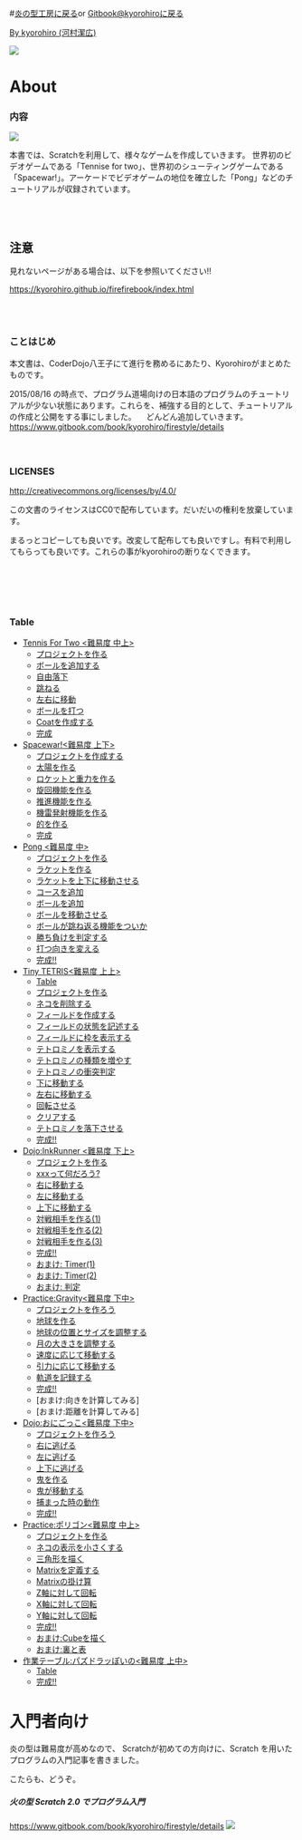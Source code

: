 #[炎の型工房に戻る](http://firefirestyle.net/)or [Gitbook@kyorohiroに戻る](https://www.gitbook.com/@kyorohiro)

[By kyorohiro (河村潔広)](http://kyorohiro.github.io/)


![](cover.png)

# About

### 内容
![](spacewar/about.png)

本書では、Scratchを利用して、様々なゲームを作成していきます。
世界初のビデオゲームである「Tennise for two」、世界初のシューティングゲームである「Spacewar!」。アーケードでビデオゲームの地位を確立した「Pong」などのチュートリアルが収録されています。


<br>
<br>

## 注意
見れないページがある場合は、以下を参照いてください!!

https://kyorohiro.github.io/firefirebook/index.html

<br>
<br>



### ことはじめ
 本文書は、CoderDojo八王子にて進行を務めるにあたり、Kyorohiroがまとめたものです。

 2015/08/16 の時点で、プログラム道場向けの日本語のプログラムのチュートリアルが少ない状態にあります。これらを、補強する目的として、チュートリアルの作成と公開をする事にしました。
　どんどん追加していきます。
https://www.gitbook.com/book/kyorohiro/firestyle/details<br>
<br>
　
### LICENSES
http://creativecommons.org/licenses/by/4.0/

この文書のライセンスはCC0で配布しています。だいだいの権利を放棄しています。

まるっとコピーしても良いです。改変して配布しても良いですし。有料で利用してもらっても良いです。これらの事がkyorohiroの断りなくできます。

<br>
<br>


  
<br>
<br>

### Table 
* [Tennis For Two <難易度 中上>](tennis_of_two/README.md)
  * [プロジェクトを作る](tennis_of_two/create_project/README.md)
  * [ボールを追加する](tennis_of_two/create_ball/README.md)
  * [自由落下](tennis_of_two/free_fall/README.md)
  * [跳ねる](tennis_of_two/bouncing_ball/README.md)
  * [左右に移動](tennis_of_two/right_left/README.md)
  * [ボールを打つ](tennis_of_two/shot_ball/README.md)
  * [Coatを作成する](tennis_of_two/create_court/README.md)
  * [完成](tennis_of_two/goal/README.md)
* [Spacewar!<難易度 上下>](spacewar/README.md) 
  * [プロジェクトを作成する](spacewar/create_project/README.md)
  * [太陽を作る](spacewar/create_sun/README.md)
  * [ロケットと重力を作る](spacewar/create_rocket/README.md)
  * [旋回機能を作る](spacewar/create_spin/README.md)
  * [推進機能を作る](spacewar/create_thrust/README.md)
  * [機雷発射機能を作る](spacewar/create_fire/README.md)
  * [的を作る](spacewar/createTarget/README.md)
  * [完成](spacewar/goal/README.md)
* [Pong <難易度 中>](pong/README.md)
  * [プロジェクトを作る](pong/create_project/README.md)
  * [ラケットを作る](pong/create_racket/README.md)
  * [ラケットを上下に移動させる](pong/create_racket/README02.md)
  * [コースを追加](pong/create_cource/README.md)
  * [ボールを追加](pong/create_ball/README.md)
  * [ボールを移動させる](pong/create_ball/README2.md)
  * [ボールが跳ね返る機能をついか](pong/bouncing/README.md)
  * [勝ち負けを判定する](pong/win_lose/README.md)
  * [打つ向きを変える](pong/direction/README.md)
  * [完成!!](pong/goal/README.md)
* [Tiny TETRIS<難易度 上上>](tetris/README.md)
  * [Table](tetris/table/README.md) 
  * [プロジェクトを作る](tetris/create_project/README.md)
  * [ネコを削除する](tetris/remove_neko/README.md)
  * [フィールドを作成する](tetris/create_board/README.md)
  * [フィールドの状態を記述する](tetris/create_board_state/README.md)
  * [フィールドに枠を表示する](tetris/create_frame/README.md)
  * [テトロミノを表示する](tetris/create_tetromino/README.md)
  * [テトロミノの種類を増やす](tetris/create_tetriminos/README.md)
  * [テトロミノの衝突判定](tetris/collision/README.md)
  * [下に移動する](tetris/down/README.md)
  * [左右に移動する](tetris/move_left/README.md)
  * [回転させる](tetris/rotate_right/README.md)
  * [クリアする](tetris/clear/README.md)
  * [テトロミノを落下させる](tetris/fall_tetromino/README.md)
  * [完成!!](tetris/goal/README.md)
* [Dojo:InkRunner <難易度 下上>](ink_runner/README.md) 
  * [プロジェクトを作る](ink_runner/create_project/README.md)
  * [xxxって何だろう?](ink_runner/what_is_inkrunner/README.md)
  * [右に移動する](ink_runner/move_character/README.md)
  * [左に移動する](ink_runner/move_left/README.md)
  * [上下に移動する](ink_runner/up_down/README.md)
  * [対戦相手を作る(1)](ink_runner/fighting_game/README.md)
  * [対戦相手を作る(2)](ink_runner/fighting_game_2/README.md)
  * [対戦相手を作る(3)](ink_runner/fighting_game_3/README.md)
  * [完成!!](ink_runner/goal/README.md)
  * [おまけ: Timer(1)](ink_runner/bonus/README.md)
  * [おまけ: Timer(2)](ink_runner/timer_2/README.md)
  * [おまけ: 判定](ink_runner/judgement/README.md)
* [Practice:Gravity<難易度 下中>](gravity/README.md)
  * [プロジェクトを作ろう](gravity/create_project/README.md)
  * [地球を作る](gravity/createSun/README.md)
  * [地球の位置とサイズを調整する](gravity/createSun/README2.md)
  * [月の大きさを調整する](gravity/createSun/README3.md)
  * [速度に応じて移動する](gravity/create_speed/README.md)
  * [引力に応じて移動する](gravity/createAttraction/README.md)
  * [軌道を記録する](gravity/createAttraction/README2.md)
  * [完成!!](gravity/goal/README.md)
  * [おまけ:向きを計算してみる]
  * [おまけ:距離を計算してみる]
* [Dojo:おにごっこ<難易度 下中>](tag/README.md)
  * [プロジェクトを作ろう](tag/create_project/README.md)
  * [右に逃げる](tag/run_chara/README.md)
  * [左に逃げる](tag/run_chara/README2.md)
  * [上下に逃げる](tag/run_chara/README3.md)
  * [鬼を作る](tag/oni/README.md)
  * [鬼が移動する](tag/oni/README2.md)
  * [捕まった時の動作](tag/tag/README.md)
  * [完成!!](tag/goal/README.md)
* [Practice:ポリゴン<難易度 中上>](polygon/README.md)
  * [プロジェクトを作る](polygon/create_project/README.md) 
  * [ネコの表示を小さくする](polygon/reduce_size/README.md)
  * [三角形を描く](polygon/draw_polygon/README.md)
  * [Matrixを定義する](polygon/matrix/README.md)
  * [Matrixの掛け算](polygon/product/README.md)
  * [Z軸に対して回転](polygon/rotateZ/README.md)
  * [X軸に対して回転](polygon/rotateX/README.md)
  * [Y軸に対して回転](polygon/rotateY/README.md)
  * [完成!!](polygon/goal/README.md)
  * [おまけ:Cubeを描く](polygon/cube/README.md)
  * [おまけ:裏と表](polygon/hiddenSurface/README.md)
* [作業テーブル:パズドラッぽいの<難易度 上中>](pazzdora/README.md)
  * [Table](pazzdora/table/README.md) 
  * [完成!!](pazzdora/goal/README.md)


# 入門者向け
炎の型は難易度が高めなので、
Scratchが初めての方向けに、Scratch を用いた プログラムの入門記事を書きました。

こたらも、どうぞ。

##### 火の型 Scratch 2.0 でプログラム入門
https://www.gitbook.com/book/kyorohiro/firestyle/details
![](/assets/FireStyle_000_00_003.png)
